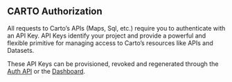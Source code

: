 ## CARTO Authorization 

All requests to Carto’s APIs (Maps, Sql, etc.) require you to authenticate with an API Key.
API Keys identify your project and provide a powerful and flexible primitive for managing access to Carto’s resources like APIs and Datasets.

These API Keys can be provisioned, revoked and regenerated through the [Auth API]({{site.authapi_docs}}/reference/) or the [Dashboard]().